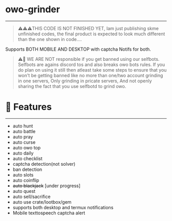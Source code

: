 # owo-grinder
--------
> ⚠️⚠️⚠️THIS CODE IS NOT FINISHED YET, Iam just publishing skme unfinished codes, the final product is expected to look much different than the one shown in code....


Supports BOTH MOBILE AND DESKTOP with captcha Notifs for both.

> ⚠️🚨 WE ARE NOT responsible if you get banned using our selfbots. Selfbots are agains discord tos and also breaks owo bots rules. If you do plan on using it still then atleast take some steps to ensure that you won't be getting banned like no more than one/two account grinding in one servers, Only grinding in pricate servers, And not openly sharing the fact that you use selfbotd to grind owo.

# 🌟 Features
----
* auto hunt
* auto battle
* auto pray
* auto curse
* auto owo top
* auto daily
* auto checklist
* captcha detection(not solver)
* ban detection
* auto slots
* auto coinflip
* ~~auto blackjack~~ [under progress]
* auto quest
* auto sell/sacrifice
* auto use crate/lootbox/gem
* supports both desktop and termux notifications
* Mobile texttospeech captcha alert